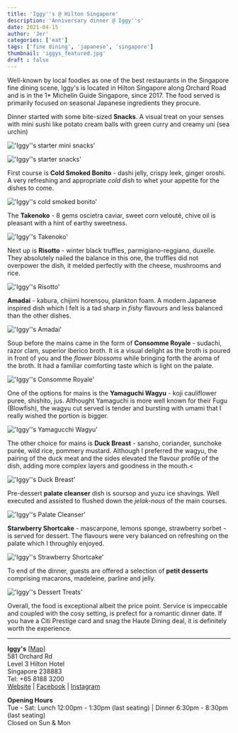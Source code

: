 ```yaml
---
title: 'Iggy''s @ Hilton Singapore'
description: 'Anniversary dinner @ Iggy''s'
date: 2021-04-15
author: 'Jer'
categories: ['eat']
tags: ['fine dining', 'japanese', 'singapore']
thumbnail: 'iggys_featured.jpg'
draft : false
---
```


Well-known by local foodies as one of the best restaurants in the Singapore fine dining scene, Iggy's is located in Hilton Singapore along Orchard Road and is in the 1* Michelin Guide Singapore, since 2017. The food served is primarily focused on seasonal Japanese ingredients they procure.

Dinner started with some bite-sized **Snacks**. A visual treat on your senses with mini sushi like potato cream balls with green curry and creamy uni (sea urchin)

!['Iggy''s starter mini snacks'](/img/iggys_snackMini.jpg)

!['Iggy''s starter snacks'](/img/iggys_snackStarter.jpg)

First course is **Cold Smoked Bonito** - dashi jelly, crispy leek, ginger oroshi. A very refreshing and appropriate *cold* dish to whet your appetite for the dishes to come.

!['Iggy''s cold smoked bonito'](/img/iggys_coldSmokedBonito.jpg)

The **Takenoko** - 8 gems oscietra caviar, sweet corn velouté, chive oil is pleasant with a hint of earthy sweetness.

!['Iggy''s Takenoko'](/img/iggys_takenoko.jpg)

Next up is **Risotto** - winter black truffles, parmigiano-reggiano, duxelle. They absolutely nailed the balance in this one, the truffles did not overpower the dish, it melded perfectly with the cheese, mushrooms and rice.

!['Iggy''s Risotto'](/img/iggys_risotto.jpg)

**Amadai** - kabura, chijimi horensou, plankton foam. A modern Japanese inspired dish which I felt is a tad sharp in *fishy* flavours and less balanced than the other dishes.

!['Iggy''s Amadai'](/img/iggys_amadai.jpg)

Soup before the mains came in the form of **Consomme Royale** - sudachi, razor clam, superior iberico broth. It is a visual delight as the broth is poured in front of you and the *flower blossoms* while bringing forth the aroma of the broth. It had a familiar comforting taste which is light on the palate.

!['Iggy''s Consomme Royale'](/img/iggys_consommeRoyale.jpg)

One of the options for mains is the **Yamaguchi Wagyu** - koji cauliflower puree, shishito, jus. Althought Yamaguchi is more well known for their Fugu (Blowfish), the wagyu cut served is tender and bursting with umami that I really wished the portion is bigger.

!['Iggy''s Yamagucchi Wagyu'](/img/iggys_yamagucchiWagyu.jpg)

The other choice for mains is **Duck Breast** - sansho, coriander, sunchoke purée, wild rice, pommery mustard. Although I preferred the wagyu, the pairing of the duck meat and the sides elevated the flavour profile of the dish, adding more complex layers and goodness in the mouth.<

!['Iggy''s Duck Breast'](/img/iggys_duckBreast.jpg)

Pre-dessert **palate cleanser** dish is soursop and yuzu ice shavings. Well executed and assisted to flushed down the *jelak-nous* of the main courses.

!['Iggy''s Palate Cleanser'](/img/iggys_palatecCleanser.jpg)

**Starwberry Shortcake** - mascarpone, lemons sponge, strawberry sorbet - is served for dessert. The flavours were very balanced on refreshing on the palate which I throughly enjoyed.

!['Iggy''s Strawberry Shortcake'](/img/iggys_strawberryShortcake.jpg)

To end of the dinner, guests are offered a selection of **petit desserts** comprising macarons, madeleine, parline and jelly.

!['Iggy''s Dessert Treats'](/img/iggys_dessert.jpg)

Overall, the food is exceptional albeit the price point. Service is impeccable and coupled with the cosy setting, is prefect for a romantic dinner date. If you have a Citi Prestige card and snag the Haute Dining deal, it is definitely worth the experience.

---

**Iggy's** [[Map](https://g.page/iggys-sg)]  
581 Orchard Rd  
Level 3 Hilton Hotel  
Singapore 238883  
Tel: +65 8188 3200  
[Website](https://www.iggys.com.sg/) | [Facebook](https://www.facebook.com/Iggys-102254844896276/) | [Instagram](https://www.instagram.com/iggys.sg/)

**Opening Hours**  
Tue - Sat: Lunch 12:00pm - 1:30pm (last seating) | Dinner 6:30pm - 8:30pm (last seating)  
Closed on Sun &amp; Mon